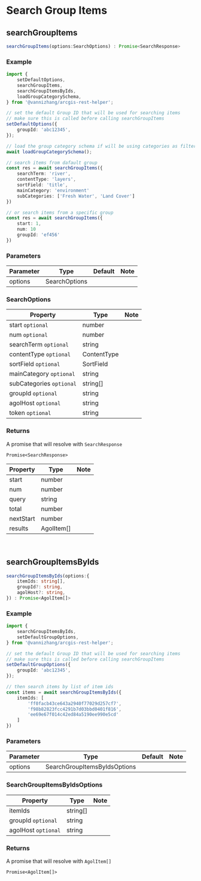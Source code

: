 # Search Group Items

## searchGroupItems 

```ts
searchGroupItems(options:SearchOptions) : Promise<SearchResponse>
```

### Example

```ts
import {
    setDefaultOptions,
    searchGroupItems,
    searchGroupItemsByIds,
    loadGroupCategorySchema,
} from '@vannizhang/arcgis-rest-helper';

// set the default Group ID that will be used for searching items
// make sure this is called before calling searchGroupItems
setDefaultOptions({
    groupId: 'abc12345',
});

// load the group category schema if will be using categories as filters
await loadGroupCategorySchema();

// search items from dafault group 
const res = await searchGroupItems({
    searchTerm: 'river',
    contentType: 'layers',
    sortField: 'title',
    mainCategory: 'environment'
    subCategories: ['Fresh Water', 'Land Cover']
})

// or search items from a specific group
const res = await searchGroupItems({
    start: 1,
    num: 10
    groupId: 'ef456'
})
```

### Parameters
| Parameter   | Type        | Default     | Note        |
| ----------- | ----------- | ----------- | ----------- |
| options     | SearchOptions        |         |         |

### SearchOptions

| Property      | Type          | Note        |
| -----------   | -----------   | ----------- |
| start `optional`        | number        |             |
| num `optional`          | number        |             |
| searchTerm `optional`   | string        |             |
| contentType `optional`  | ContentType   |             |
| sortField `optional`    | SortField     |             |
| mainCategory `optional` | string        |             |
| subCategories `optional`| string[]      |             |
| groupId `optional` | string        |             |
| agolHost `optional`| string        |             |
| token `optional`   | string        |             |

### Returns

A promise that will resolve with `SearchResponse` 

```
Promise<SearchResponse>
```
| Property      | Type          | Note        |
| -----------   | -----------   | ----------- |
| start         | number        |             |
| num           | number        |             |
| query           | string        |             |
| total           | number        |             |
| nextStart           | number        |             |
| results           | AgolItem[]        |             |

<br />

## searchGroupItemsByIds 

```ts
searchGroupItemsByIds(options:{
    itemIds: string[],
    groupId?: string,
    agolHost?: string,
}) : Promise<AgolItem[]>
```

### Example

```ts
import {
    searchGroupItemsByIds,
    setDefaultGroupOptions,
} from '@vannizhang/arcgis-rest-helper';

// set the default Group ID that will be used for searching items
// make sure this is called before calling searchGroupItems
setDefaultGroupOptions({
    groupId: 'abc12345',
});

// then search items by list of item ids
const items = await searchGroupItemsByIds({
    itemIds: [
        'ff0facb43ce643a2940f77029d257cf7',
        'f98b82823fcc4291b7d03bbd0401f816',
        'ee69e67f014c42ed84a5190ee990e5cd'
    ]
})
```

### Parameters
| Parameter   | Type        | Default     | Note        |
| ----------- | ----------- | ----------- | ----------- |
| options     | SearchGroupItemsByIdsOptions        |         |         |

### SearchGroupItemsByIdsOptions

| Property      | Type          | Note        |
| -----------   | -----------   | ----------- |
| itemIds | string[]      |             |
| groupId `optional` | string        |             |
| agolHost `optional`| string        |             |

### Returns

A promise that will resolve with `AgolItem[]` 

```
Promise<AgolItem[]>
```


